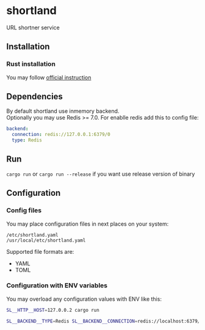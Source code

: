 # shortland
URL shortner service

## Installation
### Rust installation
You may follow [official instruction](https://www.rust-lang.org/tools/install)

## Dependencies
By default shortland use inmemory backend.  
Optionally you may use Redis >= 7.0. For enablle redis add this to config file:
```yaml
backend:
  connection: redis://127.0.0.1:6379/0
  type: Redis
```

## Run
```cargo run``` or 
```cargo run --release``` if you want use release version of binary

## Configuration
### Config files
You may place configuration files in next places on your system:
```
/etc/shortland.yaml
/usr/local/etc/shortland.yaml
```

Supported file formats are:
- YAML
- TOML

### Configuration with ENV variables
You may overload any configuration values with ENV like this:
```bash
SL__HTTP__HOST=127.0.0.2 cargo run
```
```bash
SL__BACKEND__TYPE=Redis SL__BACKEND__CONNECTION=redis://localhost:6379/3 cargo run
```

